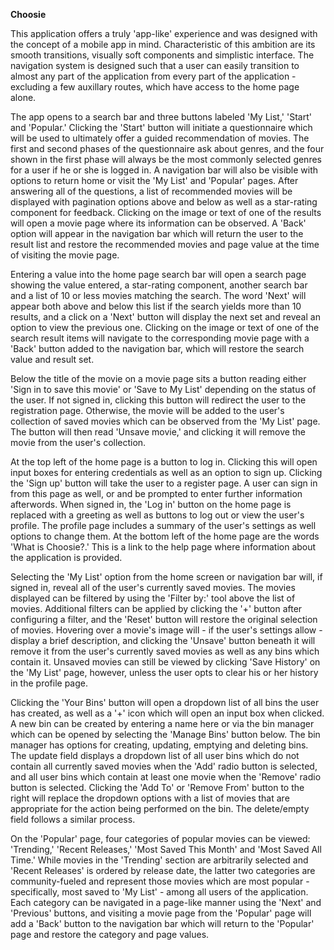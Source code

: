 **Choosie**

This application offers a truly 'app-like' experience and was designed with the concept of a mobile app in mind. Characteristic of this ambition are its smooth transitions, visually soft components and simplistic interface. The navigation system is designed such that a user can easily transition to almost any part of the application from every part of the application - excluding a few auxillary routes, which have access to the home page alone.

The app opens to a search bar and three buttons labeled 'My List,' 'Start' and 'Popular.' Clicking the 'Start' button will initiate a questionnaire which will be used to ultimately offer a guided recommendation of movies. The first and second phases of the questionnaire ask about genres, and the four shown in the first phase will always be the most commonly selected genres for a user if he or she is logged in. A navigation bar will also be visible with options to return home or visit the 'My List' and 'Popular' pages. After answering all of the questions, a list of recommended movies will be displayed with pagination options above and below as well as a star-rating component for feedback. Clicking on the image or text of one of the results will open a movie page where its information can be observed. A 'Back' option will appear in the navigation bar which will return the user to the result list and restore the recommended movies and page value at the time of visiting the movie page.

Entering a value into the home page search bar will open a search page showing the value entered, a star-rating component, another search bar and a list of 10 or less movies matching the search. The word 'Next' will appear both above and below this list if the search yields more than 10 results, and a click on a 'Next' button will display the next set and reveal an option to view the previous one. Clicking on the image or text of one of the search result items will navigate to the corresponding movie page with a 'Back' button added to the navigation bar, which will restore the search value and result set.

Below the title of the movie on a movie page sits a button reading either 'Sign in to save this movie' or 'Save to My List' depending on the status of the user. If not signed in, clicking this button will redirect the user to the registration page. Otherwise, the movie will be added to the user's collection of saved movies which can be observed from the 'My List' page. The button will then read 'Unsave movie,' and clicking it will remove the movie from the user's collection.

At the top left of the home page is a button to log in. Clicking this will open input boxes for entering credentials as well as an option to sign up. Clicking the 'Sign up' button will take the user to a register page. A user can sign in from this page as well, or and be prompted to enter further information afterwords. When signed in, the 'Log in' button on the home page is replaced with a greeting as well as buttons to log out or view the user's profile. The profile page includes a summary of the user's settings as well options to change them. At the bottom left of the home page are the words 'What is Choosie?.' This is a link to the help page where information about the application is provided.

Selecting the 'My List' option from the home screen or navigation bar will, if signed in, reveal all of the user's currently saved movies. The movies displayed can be filtered by using the 'Filter by:' tool above the list of movies. Additional filters can be applied by clicking the '+' button after configuring a filter, and the 'Reset' button will restore the original selection of movies. Hovering over a movie's image will - if the user's settings allow - display a brief description, and clicking the 'Unsave' button beneath it will remove it from the user's currently saved movies as well as any bins which contain it. Unsaved movies can still be viewed by clicking 'Save History' on the 'My List' page, however, unless the user opts to clear his or her history in the profile page.

Clicking the 'Your Bins' button will open a dropdown list of all bins the user has created, as well as a '+' icon which will open an input box when clicked. A new bin can be created by entering a name here or via the bin manager which can be opened by selecting the 'Manage Bins' button below. The bin manager has options for creating, updating, emptying and deleting bins. The update field displays a dropdown list of all user bins which do not contain all currently saved movies when the 'Add' radio button is selected, and all user bins which contain at least one movie when the 'Remove' radio button is selected. Clicking the 'Add To' or 'Remove From' button to the right will replace the dropdown options with a list of movies that are appropriate for the action being performed on the bin. The delete/empty field follows a similar process.

On the 'Popular' page, four categories of popular movies can be viewed: 'Trending,' 'Recent Releases,' 'Most Saved This Month' and 'Most Saved All Time.' While movies in the 'Trending' section are arbitrarily selected and 'Recent Releases' is ordered by release date, the latter two categories are community-fueled and represent those movies which are most popular - specifically, most saved to 'My List' - among all users of the application. Each category can be navigated in a page-like manner using the 'Next' and 'Previous' buttons, and visiting a movie page from the 'Popular' page will add a 'Back' button to the navigation bar which will return to the 'Popular' page and restore the category and page values.

